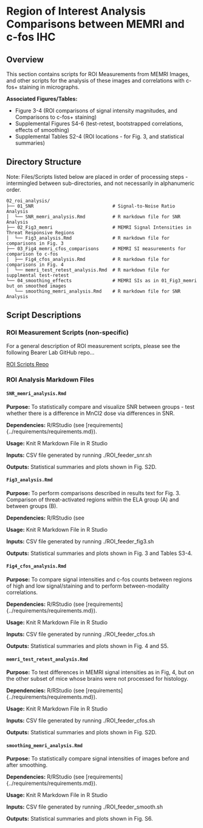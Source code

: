 # Region of Interest Analysis Comparisons between MEMRI and c-fos IHC

## Overview
This section contains scripts for ROI Measurements from MEMRI Images, and other scripts for the analysis of these images and correlations with c-fos+ staining in micrographs. 

**Associated Figures/Tables:**
- Figure 3-4 (ROI comparisons of signal intensity magnitudes, and Comparisons to c-fos+ staining)
- Supplemental Figures S4-6 (test-retest, bootstrapped correlations, effects of smoothing)
- Supplemental Tables S2-4 (ROI locations - for Fig. 3, and statistical summaries)

## Directory Structure

Note: Files/Scripts listed below are placed in order of processing steps - intermingled between sub-directories, and not necessarily in alphanumeric order.

```
02_roi_analysis/
├── 01_SNR                             # Signal-to-Noise Ratio Analysis                
│  └── SNR_memri_analysis.Rmd          # R markdown file for SNR Analysis
├── 02_Fig3_memri                      # MEMRI Signal Intensities in Threat Responsive Regions               
│  └── Fig3_analysis.Rmd               # R markdown file for comparisons in Fig. 3
├── 03_Fig4_memri_cfos_comparisons     # MEMRI SI measurements for comparison to c-fos       
│  ├── Fig4_cfos_analysis.Rmd          # R markdown file for comparisons in Fig. 4
│  └── memri_test_retest_analysis.Rmd  # R markdown file for supplmental test-retest              
└── 04_smoothing_effects               # MEMRI SIs as in 01_Fig3_memri but on smoothed images      
   └── smoothing_memri_analysis.Rmd    # R markdown file for SNR Analysis
```

## Script Descriptions

### ROI Measurement Scripts (non-specific)

For a general description of ROI measurement scripts, please see the following Bearer Lab GitHub repo...

[ROI Scripts Repo](https://github.com/bearerlab/memri-roi-measurement)

### ROI Analysis Markdown Files 

#### `SNR_memri_analysis.Rmd`
**Purpose:** To statistically compare and visualize SNR between groups - test whether there is a difference in MnCl2 dose via differences in SNR.

**Dependencies:** R/RStudio (see [requirements]{../requirements/requirements.md}).

**Usage:** Knit R Markdown File in R Studio

**Inputs:** CSV file generated by running ./ROI_feeder_snr.sh 

**Outputs:** Statistical summaries and plots shown in Fig. S2D.

#### `Fig3_analysis.Rmd`
**Purpose:** To perform comparisons described in results text for Fig. 3. Comparison of threat-activated regions within the ELA group (A) and between groups (B).  

**Dependencies:** R/RStudio (see 

**Usage:** Knit R Markdown File in R Studio

**Inputs:** CSV file generated by running ./ROI_feeder_fig3.sh 

**Outputs:** Statistical summaries and plots shown in Fig. 3 and Tables S3-4.

#### `Fig4_cfos_analysis.Rmd`
**Purpose:** To compare signal intensities and c-fos counts between regions of high and low signal/staining and to perform between-modality correlations.

**Dependencies:** R/RStudio (see [requirements]{../requirements/requirements.md}).

**Usage:** Knit R Markdown File in R Studio

**Inputs:** CSV file generated by running ./ROI_feeder_cfos.sh 

**Outputs:** Statistical summaries and plots shown in Fig. 4 and S5.

#### `memri_test_retest_analysis.Rmd`
**Purpose:** To test differences in MEMRI signal intensities as in Fig, 4, but on the other subset of mice whose brains were not processed for histology.

**Dependencies:** R/RStudio (see [requirements]{../requirements/requirements.md}).

**Usage:** Knit R Markdown File in R Studio

**Inputs:** CSV file generated by running ./ROI_feeder_cfos.sh 

**Outputs:** Statistical summaries and plots shown in Fig. S2D.

#### `smoothing_memri_analysis.Rmd`
**Purpose:** To statistically compare signal intensities of images before and after smoothing.

**Dependencies:** R/RStudio (see [requirements]{../requirements/requirements.md}).

**Usage:** Knit R Markdown File in R Studio

**Inputs:** CSV file generated by running ./ROI_feeder_smooth.sh 

**Outputs:** Statistical summaries and plots shown in Fig. S6.
